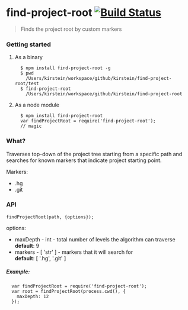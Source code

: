 # find-project-root [![Build Status](https://secure.travis-ci.org/kirstein/find-project-root.png?branch=master)](https://travis-ci.org/kirstein/find-project-root)

> Finds the project root by custom markers

### Getting started

1. As a binary  
    ```
      $ npm install find-project-root -g
      $ pwd
        /Users/kirstein/workspace/github/kirstein/find-project-root/test
      $ find-project-root
        /Users/kirstein/workspace/github/kirstein/find-project-root
    ```

2. As a node module

    ```
      $ npm install find-project-root
      var findProjectRoot = require('find-project-root');
      // magic
    ```

### What?

Traverses top-down of the project tree starting from a specific path and searches for known markers that indicate project starting point. 

Markers:  

  * .hg
  * .git

### API

`findProjectRoot(path, {options});`

options:  

  * maxDepth - int - total number of levels the algorithm can traverse  
    **default**: 9  
  * markers - [ 'str' ] - markers that it will search for  
    **default**: [ '.hg', '.git' ]
  
  
##### Example:

```
  var findProjectRoot = require('find-project-root');
  var root = findProjectRoot(process.cwd(), {
    maxDepth: 12
  });
```
